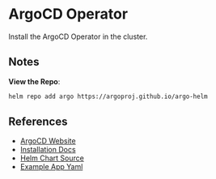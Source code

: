 # ArgoCD Operator

Install the ArgoCD Operator in the cluster.

## Notes

**View the Repo**:

```sh
helm repo add argo https://argoproj.github.io/argo-helm
```

## References

 - [ArgoCD Website](https://argo-cd.readthedocs.io/en/stable/)
 - [Installation Docs](https://argo-cd.readthedocs.io/en/stable/operator-manual/installation/)
 - [Helm Chart Source](https://github.com/argoproj/argo-helm/tree/main/charts/argo-cd)
 - [Example App Yaml](https://github.com/argoproj/argo-cd/blob/master/docs/operator-manual/application.yaml)
